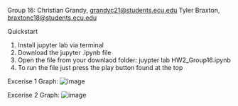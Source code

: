 Group 16: Christian Grandy, grandyc21@students.ecu.edu Tyler Braxton, braxtonc18@students.ecu.edu

Quickstart

1. Install jupyter lab via terminal
2. Download the jupyter .ipynb file
3. Open the file from your downlaod folder: juypter lab HW2_Group16.ipynb
4. To run the file just press the play button found at the top

Excerise 1 Graph:
![image](https://github.com/user-attachments/assets/79ff6bd9-363a-435d-a56a-6c753d16141f)


Excerise 2 Graph: 
![image](https://github.com/user-attachments/assets/37180fa0-a59e-480d-b955-bf50d2312f83)

